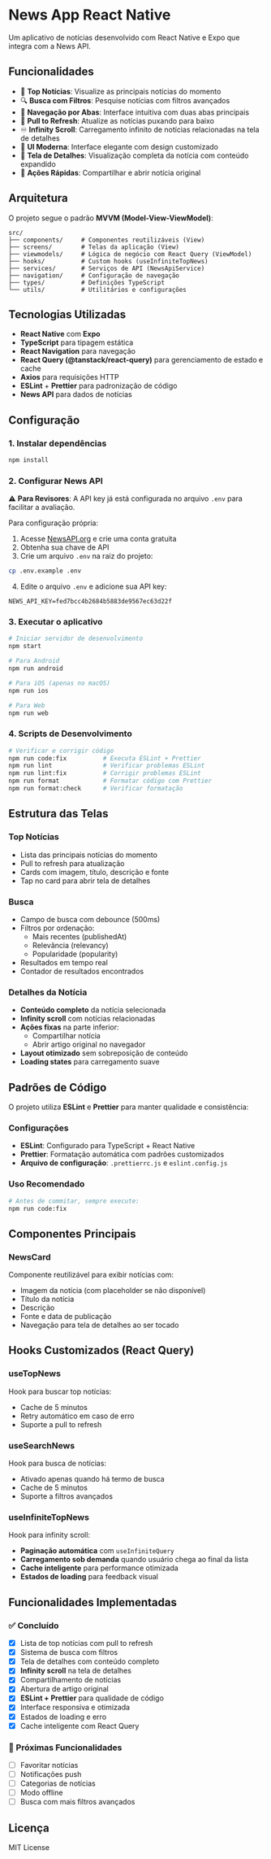 # News App React Native

Um aplicativo de notícias desenvolvido com React Native e Expo que integra com a News API.

## Funcionalidades

- 📰 **Top Notícias**: Visualize as principais notícias do momento
- 🔍 **Busca com Filtros**: Pesquise notícias com filtros avançados
- 📱 **Navegação por Abas**: Interface intuitiva com duas abas principais
- 🔄 **Pull to Refresh**: Atualize as notícias puxando para baixo
- ♾️ **Infinity Scroll**: Carregamento infinito de notícias relacionadas na tela de detalhes
- 🎨 **UI Moderna**: Interface elegante com design customizado
- 📄 **Tela de Detalhes**: Visualização completa da notícia com conteúdo expandido
- 🔗 **Ações Rápidas**: Compartilhar e abrir notícia original

## Arquitetura

O projeto segue o padrão **MVVM (Model-View-ViewModel)**:

```
src/
├── components/     # Componentes reutilizáveis (View)
├── screens/        # Telas da aplicação (View)
├── viewmodels/     # Lógica de negócio com React Query (ViewModel)
├── hooks/          # Custom hooks (useInfiniteTopNews)
├── services/       # Serviços de API (NewsApiService)
├── navigation/     # Configuração de navegação
├── types/          # Definições TypeScript
└── utils/          # Utilitários e configurações
```

## Tecnologias Utilizadas

- **React Native** com **Expo**
- **TypeScript** para tipagem estática
- **React Navigation** para navegação
- **React Query (@tanstack/react-query)** para gerenciamento de estado e cache
- **Axios** para requisições HTTP
- **ESLint** + **Prettier** para padronização de código
- **News API** para dados de notícias

## Configuração

### 1. Instalar dependências

```bash
npm install
```

### 2. Configurar News API

⚠️ **Para Revisores**: A API key já está configurada no arquivo `.env` para facilitar a avaliação.

Para configuração própria:

1. Acesse [NewsAPI.org](https://newsapi.org/) e crie uma conta gratuita
2. Obtenha sua chave de API
3. Crie um arquivo `.env` na raiz do projeto:

```bash
cp .env.example .env
```

4. Edite o arquivo `.env` e adicione sua API key:

```
NEWS_API_KEY=fed7bcc4b2684b5883de9567ec63d22f
```

### 3. Executar o aplicativo

```bash
# Iniciar servidor de desenvolvimento
npm start

# Para Android
npm run android

# Para iOS (apenas no macOS)
npm run ios

# Para Web
npm run web
```

### 4. Scripts de Desenvolvimento

```bash
# Verificar e corrigir código
npm run code:fix          # Executa ESLint + Prettier
npm run lint              # Verificar problemas ESLint
npm run lint:fix          # Corrigir problemas ESLint
npm run format            # Formatar código com Prettier
npm run format:check      # Verificar formatação
```

## Estrutura das Telas

### Top Notícias

- Lista das principais notícias do momento
- Pull to refresh para atualização
- Cards com imagem, título, descrição e fonte
- Tap no card para abrir tela de detalhes

### Busca

- Campo de busca com debounce (500ms)
- Filtros por ordenação:
  - Mais recentes (publishedAt)
  - Relevância (relevancy)
  - Popularidade (popularity)
- Resultados em tempo real
- Contador de resultados encontrados

### Detalhes da Notícia

- **Conteúdo completo** da notícia selecionada
- **Infinity scroll** com notícias relacionadas
- **Ações fixas** na parte inferior:
  - Compartilhar notícia
  - Abrir artigo original no navegador
- **Layout otimizado** sem sobreposição de conteúdo
- **Loading states** para carregamento suave

## Padrões de Código

O projeto utiliza **ESLint** e **Prettier** para manter qualidade e consistência:

### Configurações

- **ESLint**: Configurado para TypeScript + React Native
- **Prettier**: Formatação automática com padrões customizados
- **Arquivo de configuração**: `.prettierrc.js` e `eslint.config.js`

### Uso Recomendado

```bash
# Antes de commitar, sempre execute:
npm run code:fix
```

## Componentes Principais

### NewsCard

Componente reutilizável para exibir notícias com:

- Imagem da notícia (com placeholder se não disponível)
- Título da notícia
- Descrição
- Fonte e data de publicação
- Navegação para tela de detalhes ao ser tocado

## Hooks Customizados (React Query)

### useTopNews

Hook para buscar top notícias:

- Cache de 5 minutos
- Retry automático em caso de erro
- Suporte a pull to refresh

### useSearchNews

Hook para busca de notícias:

- Ativado apenas quando há termo de busca
- Cache de 5 minutos
- Suporte a filtros avançados

### useInfiniteTopNews

Hook para infinity scroll:

- **Paginação automática** com `useInfiniteQuery`
- **Carregamento sob demanda** quando usuário chega ao final da lista
- **Cache inteligente** para performance otimizada
- **Estados de loading** para feedback visual

## Funcionalidades Implementadas

### ✅ Concluído

- [x] Lista de top notícias com pull to refresh
- [x] Sistema de busca com filtros
- [x] Tela de detalhes com conteúdo completo
- [x] **Infinity scroll** na tela de detalhes
- [x] Compartilhamento de notícias
- [x] Abertura de artigo original
- [x] **ESLint + Prettier** para qualidade de código
- [x] Interface responsiva e otimizada
- [x] Estados de loading e erro
- [x] Cache inteligente com React Query

### 🔮 Próximas Funcionalidades

- [ ] Favoritar notícias
- [ ] Notificações push
- [ ] Categorias de notícias
- [ ] Modo offline
- [ ] Busca com mais filtros avançados

## Licença

MIT License
